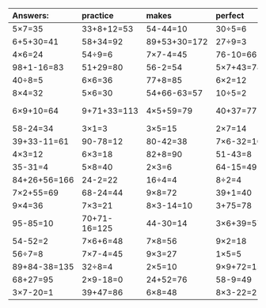 | Answers: | practice | makes | perfect | ! |
| :--- | :--- | :--- | :--- | :--- |
| 5×7=35 | 33+8+12=53 | 54-44=10 | 30÷5=6 | 20÷4=5 | 
| 6+5+30=41 | 58+34=92 | 89+53+30=172 | 27÷9=3 | 8×9=72 | 
| 4×6=24 | 54÷9=6 | 7×7-4=45 | 76-10=66 | 6×7-5=37 | 
| 98+1-16=83 | 51+29=80 | 56-2=54 | 5×7+43=78 | 6×7=42 | 
| 40÷8=5 | 6×6=36 | 77+8=85 | 6×2=12 | 13+22=35 | 
| 8×4=32 | 5×6=30 | 54+66-63=57 | 10÷5=2 | 30-18=12 | 
| 6×9+10=64 | 9+71+33=113 | 4×5+59=79 | 40+37=77 | 47+41-38=50 | 
| 58-24=34 | 3×1=3 | 3×5=15 | 2×7=14 | 7×4=28 | 
| 39+33-11=61 | 90-78=12 | 80-42=38 | 7×6-32=10 | 9×8+44=116 | 
| 4×3=12 | 6×3=18 | 82+8=90 | 51-43=8 | 63-26=37 | 
| 35-31=4 | 5×8=40 | 2×3=6 | 64-15=49 | 3×3=9 | 
| 84+26+56=166 | 24-2=22 | 16÷4=4 | 8÷2=4 | 72+8=80 | 
| 7×2+55=69 | 68-24=44 | 9×8=72 | 39+1=40 | 7×7-42=7 | 
| 9×4=36 | 7×3=21 | 8×3-14=10 | 3+75=78 | 9×9-27=54 | 
| 95-85=10 | 70+71-16=125 | 44-30=14 | 3×6+39=57 | 4×5=20 | 
| 54-52=2 | 7×6+6=48 | 7×8=56 | 9×2=18 | 56÷8=7 | 
| 56÷7=8 | 7×7-4=45 | 9×3=27 | 1×5=5 | 53-22=31 | 
| 89+84-38=135 | 32÷8=4 | 2×5=10 | 9×9+72=153 | 9×9=81 | 
| 68+27=95 | 2×9-18=0 | 24+52=76 | 58-9=49 | 16÷2=8 | 
| 3×7-20=1 | 39+47=86 | 6×8=48 | 8×3-22=2 | 63÷9=7 | 
